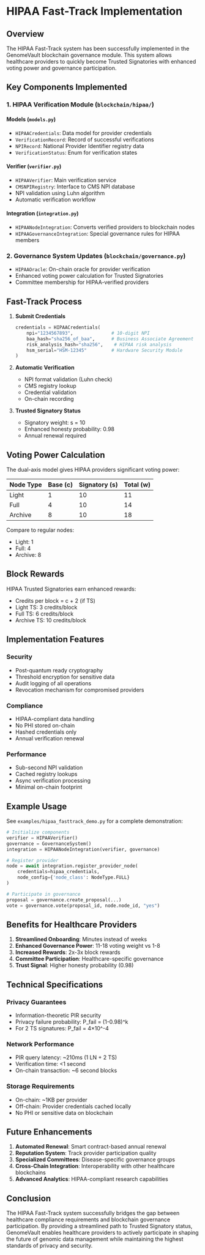 # HIPAA Fast-Track Implementation

## Overview

The HIPAA Fast-Track system has been successfully implemented in the GenomeVault blockchain governance module. This system allows healthcare providers to quickly become Trusted Signatories with enhanced voting power and governance participation.

## Key Components Implemented

### 1. **HIPAA Verification Module** (`blockchain/hipaa/`)

#### Models (`models.py`)
- `HIPAACredentials`: Data model for provider credentials
- `VerificationRecord`: Record of successful verifications
- `NPIRecord`: National Provider Identifier registry data
- `VerificationStatus`: Enum for verification states

#### Verifier (`verifier.py`)
- `HIPAAVerifier`: Main verification service
- `CMSNPIRegistry`: Interface to CMS NPI database
- NPI validation using Luhn algorithm
- Automatic verification workflow

#### Integration (`integration.py`)
- `HIPAANodeIntegration`: Converts verified providers to blockchain nodes
- `HIPAAGovernanceIntegration`: Special governance rules for HIPAA members

### 2. **Governance System Updates** (`blockchain/governance.py`)

- `HIPAAOracle`: On-chain oracle for provider verification
- Enhanced voting power calculation for Trusted Signatories
- Committee membership for HIPAA-verified providers

## Fast-Track Process

1. **Submit Credentials**
   ```python
   credentials = HIPAACredentials(
       npi="1234567893",              # 10-digit NPI
       baa_hash="sha256_of_baa",      # Business Associate Agreement
       risk_analysis_hash="sha256",    # HIPAA risk analysis
       hsm_serial="HSM-12345"         # Hardware Security Module
   )
   ```

2. **Automatic Verification**
   - NPI format validation (Luhn check)
   - CMS registry lookup
   - Credential validation
   - On-chain recording

3. **Trusted Signatory Status**
   - Signatory weight: s = 10
   - Enhanced honesty probability: 0.98
   - Annual renewal required

## Voting Power Calculation

The dual-axis model gives HIPAA providers significant voting power:

| Node Type | Base (c) | Signatory (s) | Total (w) |
|-----------|----------|---------------|-----------|
| Light     | 1        | 10            | 11        |
| Full      | 4        | 10            | 14        |
| Archive   | 8        | 10            | 18        |

Compare to regular nodes:
- Light: 1
- Full: 4  
- Archive: 8

## Block Rewards

HIPAA Trusted Signatories earn enhanced rewards:
- Credits per block = c + 2 (if TS)
- Light TS: 3 credits/block
- Full TS: 6 credits/block
- Archive TS: 10 credits/block

## Implementation Features

### Security
- Post-quantum ready cryptography
- Threshold encryption for sensitive data
- Audit logging of all operations
- Revocation mechanism for compromised providers

### Compliance
- HIPAA-compliant data handling
- No PHI stored on-chain
- Hashed credentials only
- Annual verification renewal

### Performance
- Sub-second NPI validation
- Cached registry lookups
- Async verification processing
- Minimal on-chain footprint

## Example Usage

See `examples/hipaa_fasttrack_demo.py` for a complete demonstration:

```python
# Initialize components
verifier = HIPAAVerifier()
governance = GovernanceSystem()
integration = HIPAANodeIntegration(verifier, governance)

# Register provider
node = await integration.register_provider_node(
    credentials=hipaa_credentials,
    node_config={'node_class': NodeType.FULL}
)

# Participate in governance
proposal = governance.create_proposal(...)
vote = governance.vote(proposal_id, node.node_id, "yes")
```

## Benefits for Healthcare Providers

1. **Streamlined Onboarding**: Minutes instead of weeks
2. **Enhanced Governance Power**: 11-18 voting weight vs 1-8
3. **Increased Rewards**: 2x-3x block rewards
4. **Committee Participation**: Healthcare-specific governance
5. **Trust Signal**: Higher honesty probability (0.98)

## Technical Specifications

### Privacy Guarantees
- Information-theoretic PIR security
- Privacy failure probability: P_fail = (1-0.98)^k
- For 2 TS signatures: P_fail = 4×10^-4

### Network Performance
- PIR query latency: ~210ms (1 LN + 2 TS)
- Verification time: <1 second
- On-chain transaction: ~6 second blocks

### Storage Requirements
- On-chain: ~1KB per provider
- Off-chain: Provider credentials cached locally
- No PHI or sensitive data on blockchain

## Future Enhancements

1. **Automated Renewal**: Smart contract-based annual renewal
2. **Reputation System**: Track provider participation quality
3. **Specialized Committees**: Disease-specific governance groups
4. **Cross-Chain Integration**: Interoperability with other healthcare blockchains
5. **Advanced Analytics**: HIPAA-compliant research capabilities

## Conclusion

The HIPAA Fast-Track system successfully bridges the gap between healthcare compliance requirements and blockchain governance participation. By providing a streamlined path to Trusted Signatory status, GenomeVault enables healthcare providers to actively participate in shaping the future of genomic data management while maintaining the highest standards of privacy and security.
